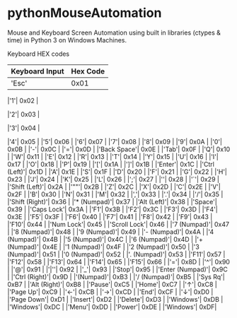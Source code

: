 # pythonMouseAutomation
Mouse and Keyboard Screen Automation using built in libraries (ctypes & time) in Python 3 on Windows Machines. 

Keyboard HEX codes

| Keyboard Input | Hex Code	|
| --- | --- |
| 'Esc' | 0x01 |

|'1'| 0x02 |

|'2'| 0x03 |

|'3'| 0x04 |

|'4'| 0x05 |
|'5'| 0x06 |
|'6'| 0x07 |
|'7'| 0x08 |
|'8'| 0x09 |
|'9'| 0x0A |
|'0'| 0x0B |
|'-'| 0x0C |
|'='| 0x0D |
|'Back Space'| 0x0E |
|'Tab'| 0x0F |
|'Q'| 0x10 |
|'W'| 0x11 |
|'E'| 0x12 |
|'R'| 0x13 |
|'T'| 0x14 |
|'Y'| 0x15 |
|'U'| 0x16 |
|'I'| 0x17 |
|'O'| 0x18 |
|'P'| 0x19 |
|'['| 0x1A |
|']'| 0x1B |
|'Enter'| 0x1C |
|'Ctrl (Left)'| 0x1D |
|'A'| 0x1E |
|'S'| 0x1F |
|'D'| 0x20 |
|'F'| 0x21 |
|'G'| 0x22 |
|'H'| 0x23 |
|'J'| 0x24 |
|'K'| 0x25 |
|'L'| 0x26 |
|';'| 0x27 |
|''| 0x28 |
|'`'| 0x29 |
|'Shift (Left)'| 0x2A |
|'"\"'| 0x2B |
|'Z'| 0x2C |
|'X'| 0x2D |
|'C'| 0x2E |
|'V'| 0x2F |
|'B'| 0x30 |
|'N'| 0x31 |
|'M'| 0x32 |
|','| 0x33 |
|'.'| 0x34 |
|'/'| 0x35 |
|'Shift (Right)'| 0x36 |
|'* (Numpad)'| 0x37 |
|'Alt (Left)'| 0x38 |
|'Space'| 0x39 |
|'Caps Lock'| 0x3A |
|'F1'| 0x3B |
|'F2'| 0x3C |
|'F3'| 0x3D |
|'F4'| 0x3E |
|'F5'| 0x3F |
|'F6'| 0x40 |
|'F7'| 0x41 |
|'F8'| 0x42 |
|'F9'| 0x43 |
|'F10'| 0x44 |
|'Num Lock'| 0x45 |
|'Scroll Lock'| 0x46 |
|'7 (Numpad)'| 0x47 |
|'8 (Numpad)'| 0x48 |
|'9 (Numpad)'| 0x49 |
|'- (Numpad)'| 0x4A |
|'4 (Numpad)'| 0x4B |
|'5 (Numpad)'| 0x4C |
|'6 (Numpad)'| 0x4D |
|'+ (Numpad)'| 0x4E |
|'1 (Numpad)'| 0x4F |
|'2 (Numpad)'| 0x50 |
|'3 (Numpad)'| 0x51 |
|'0 (Numpad)'| 0x52 |
|'. (Numpad)'| 0x53 |
|'F11'| 0x57 |
|'F12'| 0x58 |
|'F13'| 0x64 |
|'F14'| 0x65 |
|'F15'| 0x66 |
|'='| 0x8D |
|'^'| 0x90 |
|'@'| 0x91 |
|'|''| 0x92 |
|'_'| 0x93 |
|'Stop'| 0x95 |
|'Enter (Numpad)'| 0x9C |
|'Ctrl (Right)'| 0x9D |
|'(Numpad)'| 0xB3 |
|'/ (Numpad)'| 0xB5 |
|'Sys Rq'| 0xB7 |
|'Alt (Right)'| 0xB8 |
|'Pause'| 0xC5 |
|'Home'| 0xC7 |
|'↑'| 0xC8 |
|'Page Up'| 0xC9 |
|'←'| 0xCB |
|'→'| 0xCD |
|'End'| 0xCF |
|'↓'| 0xD0 |
|'Page Down'| 0xD1 |
|'Insert'| 0xD2 |
|'Delete'| 0xD3 |
|'Windows'| 0xDB |
|'Windows'| 0xDC |
|'Menu'| 0xDD |
|'Power'| 0xDE |
|'Windows'| 0xDF| 
